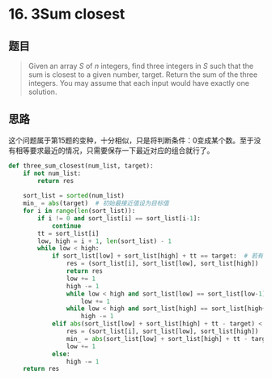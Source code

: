 # 16. 3Sum closest

## 题目

> Given an array *S* of *n* integers, find three integers in *S* such that the sum is closest to a given number, target. Return the sum of the three integers. You may assume that each input would have exactly one solution.

## 思路

这个问题属于第15题的变种，十分相似，只是将判断条件：0变成某个数。至于没有相等要求最近的情况，只需要保存一下最近对应的组合就行了。

```python
def three_sum_closest(num_list, target):
    if not num_list:
        return res
    
    sort_list = sorted(num_list)
    min_ = abs(target)  # 初始最接近值设为目标值
    for i in range(len(sort_list)):
        if i != 0 and sort_list[i] == sort_list[i-1]:
            continue
        tt = sort_list[i]
        low, high = i + 1, len(sort_list) - 1
        while low < high:
            if sort_list[low] + sort_list[high] + tt == target:  # 若有相等直接返回
                res = (sort_list[i], sort_list[low], sort_list[high])
                return res
                low += 1
                high -= 1
                while low < high and sort_list[low] == sort_list[low-1]: 
                    low += 1 
                while low < high and sort_list[high] == sort_list[high+1]: 
                    high -= 1
            elif abs(sort_list[low] + sort_list[high] + tt - target) < min_:
                res = (sort_list[i], sort_list[low], sort_list[high])
                min_ = abs(sort_list[low] + sort_list[high] + tt - target)  # 更新接近值的组合
                low += 1
            else:
                high -= 1
    return res
```

